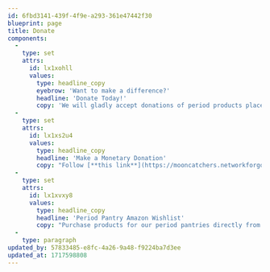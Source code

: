 ```yaml
---
id: 6fbd3141-439f-4f9e-a293-361e47442f30
blueprint: page
title: Donate
components:
  -
    type: set
    attrs:
      id: lx1xohll
      values:
        type: headline_copy
        eyebrow: 'Want to make a difference?'
        headline: 'Donate Today!'
        copy: 'We will gladly accept donations of period products placed directly in our pantries. To protect the safety and hygiene of our community members, donated menstrual products must be individually wrapped and unused.'
  -
    type: set
    attrs:
      id: lx1xs2u4
      values:
        type: headline_copy
        headline: 'Make a Monetary Donation'
        copy: "Follow [**this link**](https://mooncatchers.networkforgood.com/projects/227794-period-pantries-2024) to The MoonCatcher Project's period pantry supply donation page!"
  -
    type: set
    attrs:
      id: lx1xvxy8
      values:
        type: headline_copy
        headline: 'Period Pantry Amazon Wishlist'
        copy: "Purchase products for our period pantries directly from Amazon. Follow [**this link**](https://www.amazon.com/hz/wishlist/ls/3RCI7HFINZR1Z?ref_=wl_share) to MoonCatcher's Amazon Wishlist!"
  -
    type: paragraph
updated_by: 57833485-e8fc-4a26-9a48-f9224ba7d3ee
updated_at: 1717598808
---
```


